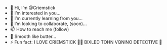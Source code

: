 - 👋 Hi, I’m @Criemstick
- 👀 I’m interested in you...
- 🌱 I’m currently learning from you...
- 💞️ I’m looking to collaborate, (soon)...
- 📫 How to reach me (follow)
- 🤌 Smooth like butter...
- ⚡ Fun fact: I LOVE CRIEMSTICK 🍢🖤
  BlXLED TOHN VQNlNO DETECTIVE 🤌

